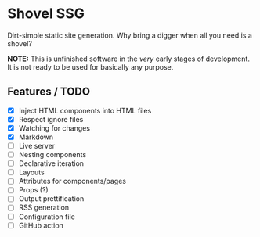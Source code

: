 # Shovel SSG

Dirt-simple static site generation. Why bring a digger when all you need is a shovel?

**NOTE:** This is unfinished software in the *very* early stages of development. It is not ready to be used for basically any purpose.

## Features / TODO
- [x] Inject HTML components into HTML files
- [x] Respect ignore files
- [x] Watching for changes
- [x] Markdown
- [ ] Live server
- [ ] Nesting components
- [ ] Declarative iteration
- [ ] Layouts
- [ ] Attributes for components/pages
- [ ] Props (?)
- [ ] Output prettification
- [ ] RSS generation
- [ ] Configuration file
- [ ] GitHub action
